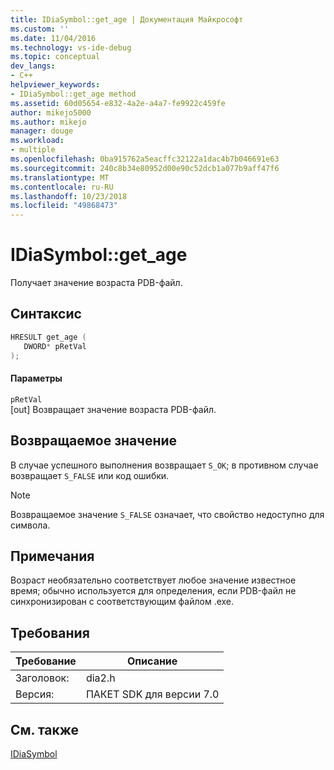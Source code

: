 ```yaml
---
title: IDiaSymbol::get_age | Документация Майкрософт
ms.custom: ''
ms.date: 11/04/2016
ms.technology: vs-ide-debug
ms.topic: conceptual
dev_langs:
- C++
helpviewer_keywords:
- IDiaSymbol::get_age method
ms.assetid: 60d05654-e832-4a2e-a4a7-fe9922c459fe
author: mikejo5000
ms.author: mikejo
manager: douge
ms.workload:
- multiple
ms.openlocfilehash: 0ba915762a5eacffc32122a1dac4b7b046691e63
ms.sourcegitcommit: 240c8b34e80952d00e90c52dcb1a077b9aff47f6
ms.translationtype: MT
ms.contentlocale: ru-RU
ms.lasthandoff: 10/23/2018
ms.locfileid: "49868473"
---
```

# <a name="idiasymbolgetage"></a>IDiaSymbol::get_age
Получает значение возраста PDB-файл.  
  
## <a name="syntax"></a>Синтаксис  
  
```C++  
HRESULT get_age (   
   DWORD* pRetVal  
);  
```  
  
#### <a name="parameters"></a>Параметры  
 `pRetVal`  
 [out] Возвращает значение возраста PDB-файл.  
  
## <a name="return-value"></a>Возвращаемое значение  
 В случае успешного выполнения возвращает `S_OK`; в противном случае возвращает `S_FALSE` или код ошибки.  
  
> [!NOTE]
>  Возвращаемое значение `S_FALSE` означает, что свойство недоступно для символа.  
  
## <a name="remarks"></a>Примечания  
 Возраст необязательно соответствует любое значение известное время; обычно используется для определения, если PDB-файл не синхронизирован с соответствующим файлом .exe.  
  
## <a name="requirements"></a>Требования  
  
|Требование|Описание|  
|-----------------|-----------------|  
|Заголовок:|dia2.h|  
|Версия:|ПАКЕТ SDK для версии 7.0|  
  
## <a name="see-also"></a>См. также  
 [IDiaSymbol](../../debugger/debug-interface-access/idiasymbol.md)